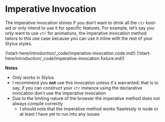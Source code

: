 # Imperative Invocation

The imperative invocation shines if you don’t want to drink all the `ctr` kool-aid or only intend to use it for specific features. For example, let’s say you only want to use `ctr` for animations, the imperative invocation method tailors to this use case because you can use it inline with the rest of your Stylus styles.


{!start-here/introduction/_code/imperative-invocation.code.md!}
{!start-here/introduction/_code/imperative-invocation.fixture.md!}

__Notes__

+ Only works in Stylus
+ I recommend you __not__ use this invocation unless it's warranted; that is to say, if you can construct your `ctr` instance using the declarative invocation don't use the imperative invocation
+ Due to the limiting nature of the browser the imperative method does not always compile correctly
    * I should note that the imperative method works flawlessly in node or at least I have yet to run into any issues

<div class="cf"></div>
<div class="end"></div>
